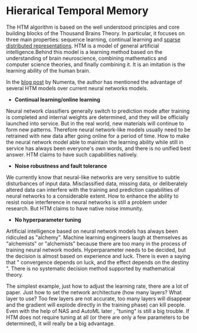 # Hierarical Temporal Memory

The HTM algorithm is based on the well understood principles and core building blocks of the Thousand Brains Theory. In particular, it focuses on three main properties: sequence learning, continual learning and [sparse distributed representations](https://numenta.com/assets/pdf/biological-and-machine-intelligence/BaMI-SDR.pdf). HTM is a model of general artificial intelligence.Behind this model is a learning method based on the understanding of brain neuroscience, combining mathematics and computer science theories, and finally combining it. It is an imitation is the learning ability of the human brain. 

In the [blog post](https://numenta.com/neuroscience-research/research-publications/papers/thousand-brains-theory-of-intelligence-companion-paper/) by Numenta, the author has mentioned the advantage of several HTM models over current neural networks models. 

- **Continual learning/online learning**

Neural network classifiers generally switch to prediction mode after training is completed and internal weights are determined, and they will be officially launched into service. But in the real world, new materials will continue to form new patterns. Therefore neural network-like models usually need to be retrained with new data after going online for a period of time. How to make the neural network model able to maintain the learning ability while still in service has always been everyone's own words, and there is no unified best answer. HTM claims to have such capabilities natively. 

- **Noise robustness and fault tolerance**

We currently know that neural-like networks are very sensitive to subtle disturbances of input data. Misclassified data, missing data, or deliberately altered data can interfere with the training and prediction capabilities of neural networks to a considerable extent. How to enhance the ability to resist noise interference in neural networks is still a problem under research. But HTM claims to have native noise immunity.

- **No hyperparameter tuning**

Artificial intelligence based on neural network models has always been ridiculed as "alchemy". Machine learning engineers laugh at themselves as "alchemists" or "alchemists" because there are too many in the process of training neural network models. Hyperparameter needs to be decided, but the decision is almost based on experience and luck. There is even a saying that " convergence depends on luck, and the effect depends on the destiny ". There is no systematic decision method supported by mathematical theory.

The simplest example, just how to adjust the learning rate, there are a lot of paper. Just how to set the network architecture (how many layers? What layer to use? Too few layers are not accurate, too many layers will disappear and the gradient will explode directly in the training phase) can kill people. Even with the help of NAS and AutoML later , "tuning" is still a big trouble. If HTM does not require tuning at all (or there are only a few parameters to be determined), it will really be a big advantage.


